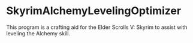 # SkyrimAlchemyLevelingOptimizer
This program is a crafting aid for the Elder Scrolls V: Skyrim to assist with leveling the Alchemy skill.
